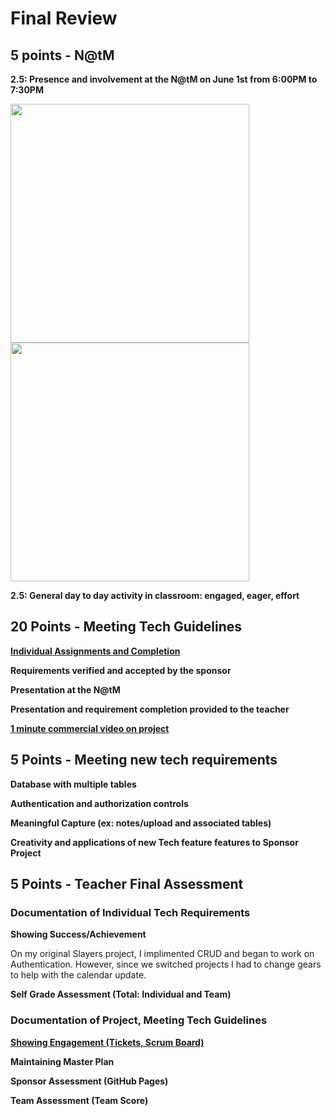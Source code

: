 # Final Review

## 5 points - N@tM

**2.5: Presence and involvement at the N@tM on June 1st from 6:00PM to 7:30PM**

<p align=“center”>
  
 <img width="382" src="https://user-images.githubusercontent.com/89223568/171725906-209a3645-1dad-4e59-be6f-664970a0a6fb.jpg">
  
   <img width="382" src="https://user-images.githubusercontent.com/89223568/172177638-e9b5b44e-7eac-4272-8c7d-febad931dbd2.jpg">

</p>
                
**2.5: General day to day activity in classroom: engaged, eager, effort**



## 20 Points - Meeting Tech Guidelines

[**Individual Assignments and Completion**](https://github.com/nadirahaddach/TheSlayers.github.io/projects/1)

**Requirements verified and accepted by the sponsor**

**Presentation at the N@tM**

**Presentation and requirement completion provided to the teacher**

[**1 minute commercial video on project**](https://drive.google.com/drive/my-drive)



## 5 Points - Meeting new tech requirements

**Database with multiple tables**

**Authentication and authorization controls**

**Meaningful Capture (ex: notes/upload and associated tables)**

**Creativity and applications of new Tech feature features to Sponsor Project**


## 5 Points - Teacher Final Assessment

### Documentation of Individual Tech Requirements

**Showing Success/Achievement**

On my original Slayers project, I implimented CRUD and began to work on Authentication. However, since we switched projects I had to change gears to help with the calendar update.

**Self Grade Assessment (Total: Individual and Team)**

### Documentation of Project, Meeting Tech Guidelines
[**Showing Engagement (Tickets, Scrum Board)**](https://github.com/nadirahaddach/TheSlayers.github.io/projects/1)

**Maintaining Master Plan**

**Sponsor Assessment (GitHub Pages)**

**Team Assessment (Team Score)**
